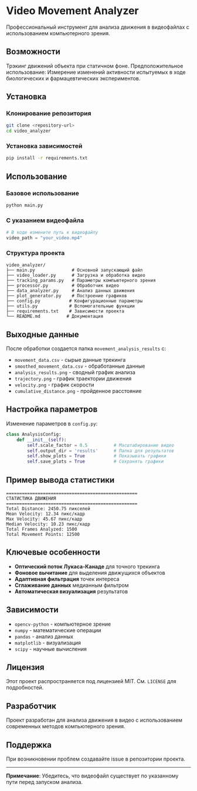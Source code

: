 # Video Movement Analyzer

Профессиональный инструмент для анализа движения в видеофайлах с использованием компьютерного зрения.

##  Возможности

Трэкинг движений объекта при статичном фоне.
Предположительное использование: 
Измерение изменений активности испытуемых в ходе биологических и фармацевтических экспериментов.

##  Установка

### Клонирование репозитория
```bash
git clone <repository-url>
cd video_analyzer
```

### Установка зависимостей
```bash
pip install -r requirements.txt
```

## Использование

### Базовое использование
```bash
python main.py
```

### С указанием видеофайла
```python
# В коде измените путь к видеофайлу
video_path = "your_video.mp4"
```

### Структура проекта
```
video_analyzer/
├── main.py              # Основной запускающий файл
├── video_loader.py      # Загрузка и обработка видео
├── tracking_params.py   # Параметры компьютерного зрения
├── processor.py         # Обработчик видео
├── data_analyzer.py     # Анализ данных движения
├── plot_generator.py    # Построение графиков
├── config.py           # Конфигурационные параметры
├── utils.py            # Вспомогательные функции
├── requirements.txt    # Зависимости проекта
└── README.md          # Документация
```

##  Выходные данные

После обработки создается папка `movement_analysis_results` с:

- `movement_data.csv` - сырые данные трекинга
- `smoothed_movement_data.csv` - обработанные данные
- `analysis_results.png` - сводный график анализа
- `trajectory.png` - график траектории движения
- `velocity.png` - график скорости
- `cumulative_distance.png` - пройденное расстояние

##  Настройка параметров

Изменение параметров в `config.py`:

```python
class AnalysisConfig:
    def __init__(self):
        self.scale_factor = 0.5          # Масштабирование видео
        self.output_dir = 'results'      # Папка для результатов
        self.show_plots = True           # Показывать графики
        self.save_plots = True           # Сохранять графики
```

##  Пример вывода статистики

```
==================================================
СТАТИСТИКА ДВИЖЕНИЯ
==================================================
Total Distance: 2450.75 пикселей
Mean Velocity: 12.34 пикс/кадр
Max Velocity: 45.67 пикс/кадр
Median Velocity: 10.23 пикс/кадр
Total Frames Analyzed: 1500
Total Movement Points: 12500
```

##  Ключевые особенности

- **Оптический поток Лукаса-Канаде** для точного трекинга
- **Фоновое вычитание** для выделения движущихся объектов
- **Адаптивная фильтрация** точек интереса
- **Сглаживание данных** медианным фильтром
- **Автоматическая визуализация** результатов

##  Зависимости

- `opencv-python` - компьютерное зрение
- `numpy` - математические операции
- `pandas` - анализ данных
- `matplotlib` - визуализация
- `scipy` - научные вычисления

##  Лицензия

Этот проект распространяется под лицензией MIT. См. `LICENSE` для подробностей.

##  Разработчик

Проект разработан для анализа движения в видео с использованием современных методов компьютерного зрения.

##  Поддержка

При возникновении проблем создавайте issue в репозитории проекта.

---

**Примечание**: Убедитесь, что видеофайл существует по указанному пути перед запуском анализа.

